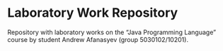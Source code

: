 # Laboratory Work Repository
Repository with laboratory works on the “Java Programming Language” course by student Andrew Afanasyev (group 5030102/10201).

